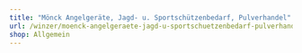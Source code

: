 ```yaml
---
title: "Mönck Angelgeräte, Jagd- u. Sportschützenbedarf, Pulverhandel"
url: /winzer/moenck-angelgeraete-jagd-u-sportschuetzenbedarf-pulverhandel/
shop: Allgemein
---
```

